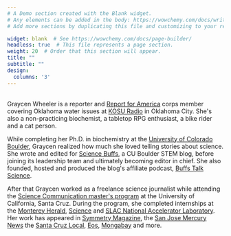 ```yaml
---
# A Demo section created with the Blank widget.
# Any elements can be added in the body: https://wowchemy.com/docs/writing-markdown-latex/
# Add more sections by duplicating this file and customizing to your requirements.

widget: blank  # See https://wowchemy.com/docs/page-builder/
headless: true  # This file represents a page section.
weight: 20  # Order that this section will appear.
title: ""
subtitle: ""
design:
  columns: '3'
---
```


\
Graycen Wheeler is a reporter and [Report for America](https://www.reportforamerica.org/about-us/) corps member covering Oklahoma water issues at [KOSU Radio](https://www.kosu.org/) in Oklahoma City. She's also a non-practicing biochemist, a tabletop RPG enthusiast, a bike rider and a cat person.

While completing her Ph.D. in biochemistry at the [University of Colorado Boulder](https://www.colorado.edu/lab/liu/), Graycen realized how much she loved telling stories about science. She wrote and edited for [Science Buffs](https://sciencebuffs.org/), a CU Boulder STEM blog, before joining its leadership team and ultimately becoming editor in chief. She also founded, hosted and produced the blog's affiliate podcast, [Buffs Talk Science](https://buffstalkscience.com).

After that Graycen worked as a freelance science journalist while attending the [Science Communication master's program](https://scicom.ucsc.edu/about/index.html) at the University of California, Santa Cruz. During the program, she completed internships at the [Monterey Herald](https://www.montereyherald.com/author/graycen-wheeler/), [Science](https://www.science.org/content/author/graycen-wheeler) and [SLAC National Accelerator Laboratory](https://www6.slac.stanford.edu/). Her work has appeared in [Symmetry Magazine](https://www.symmetrymagazine.org/), the [San Jose Mercury News](https://www.mercurynews.com/) the [Santa Cruz Local](https://santacruzlocal.org/), [Eos](https://eos.org/), [Mongabay](https://news.mongabay.com/) and more.
